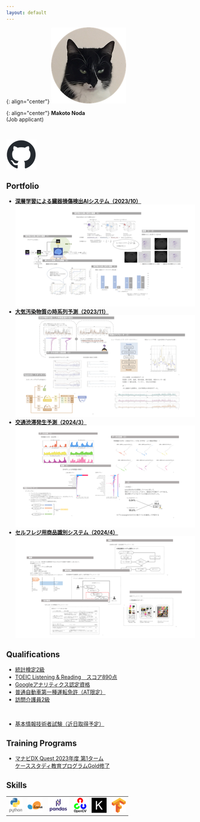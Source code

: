 ```yaml
---
layout: default
---
```


{: align="center"}
![Banner](assets/face.png)

{: align="center"}
**Makoto Noda**  
(Job applicant)

<br>

[![github](assets/github.png)](https://github.com/Makoto-Noda)


## Portfolio
- **[深層学習による臓器損傷検出AIシステム（2023/10）](https://github.com/Makoto-Noda/RSNA2023/blob/main/(発表資料)臓器損傷検出.pdf)**
[![RSNA2023](assets/rsna.png)](https://github.com/Makoto-Noda/RSNA2023/blob/main/(発表資料)臓器損傷検出.pdf)
- **[大気汚染物質の時系列予測（2023/11）](https://github.com/Makoto-Noda/TPL0721/blob/main/(発表資料)大気汚染物質予測.pdf)**
[![TPL0721](assets/tpl.png)](https://github.com/Makoto-Noda/TPL0721/blob/main/(発表資料)大気汚染物質予測.pdf)
- **[交通渋滞発生予測（2024/3）](https://github.com/Makoto-Noda/NEXCO/blob/main/渋滞発生予測.pdf)**
[![YOLO](assets/congestion.png)](https://github.com/Makoto-Noda/NEXCO/blob/main/渋滞発生予測.pdf)
- **[セルフレジ用商品識別システム（2024/4）](https://github.com/Makoto-Noda/YOLO/blob/main/デモインターン.pdf)**
[![YOLO](assets/demointern.png)](https://github.com/Makoto-Noda/YOLO/blob/main/デモインターン.pdf)

## Qualifications
- [統計検定2級](https://www.toukei-kentei.jp/exam/grade2/)
- [TOEIC Listening & Reading　スコア890点](https://www.iibc-global.org/toeic.html)
- [Googleアナリティクス認定資格](https://developers.google.com/analytics/)
- [普通自動車第一種運転免許（AT限定）](https://ja.wikipedia.org/wiki/オートマチック限定免許)
- [訪問介護員2級](https://www.e-nichii.net/kaigo/kaigosyoninsya/column/07605.html)
<br>

- [基本情報技術者試験（近日取得予定）](https://www.ipa.go.jp/shiken/kubun/fe.html)

## Training Programs
- [マナビDX Quest 2023年度 第1ターム<br>ケーススタディ教育プログラムGold修了](https://dxq.manabi-dx.ipa.go.jp/)

## Skills
<table>
    <tr>
        <th><a href="https://www.python.org/"><img src="./assets/python.png" alt="python"></a></th>
        <th><a href="https://scikit-learn.org/"><img src="./assets/sklearn.png" alt="sklearn"></a></th>
        <th><a href="https://pandas.pydata.org/"><img src="./assets/pandas.png" alt="pandas"></a></th>
        <th><a href="https://opencv.org/"><img src="./assets/opencv.png" alt="opencv"></a></th>
        <th><a href="https://keras.io/"><img src="./assets/keras.png" alt="keras"></a></th>
        <th><a href="https://www.tensorflow.org/"><img src="./assets/tensorflow.png" alt="tensorflow"></a></th>
    </tr>
</table>

